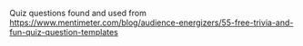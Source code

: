 Quiz questions found and used from https://www.mentimeter.com/blog/audience-energizers/55-free-trivia-and-fun-quiz-question-templates

<!-- 
What country has the highest life expectancy? Hong Kong

Where would you be if you were standing on the Spanish Steps? Rome

Which language has the more native speakers: English or Spanish? Spanish

What is the most common surname in the United States? Smith

What disease commonly spread on pirate ships? Scurvy

Who was the Ancient Greek God of the Sun? Apollo

What was the name of the crime boss who was head of the feared Chicago Outfit? Al Capone

What year was the United Nations established? 1945

Who has won the most total Academy Awards? Walt Disney

What artist has the most streams on Spotify? Drake 
 -->
